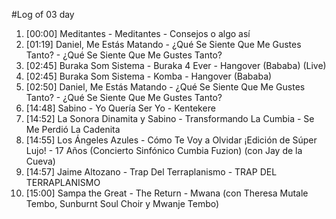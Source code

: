#Log of 03 day

1. [00:00] Meditantes - Meditantes - Consejos o algo así
1. [01:19] Daniel, Me Estás Matando - ¿Qué Se Siente Que Me Gustes Tanto? - ¿Qué Se Siente Que Me Gustes Tanto?
1. [02:45] Buraka Som Sistema - Buraka 4 Ever - Hangover (Bababa) (Live)
1. [02:45] Buraka Som Sistema - Komba - Hangover (Bababa)
1. [02:50] Daniel, Me Estás Matando - ¿Qué Se Siente Que Me Gustes Tanto? - ¿Qué Se Siente Que Me Gustes Tanto?
1. [14:48] Sabino - Yo Quería Ser Yo - Kentekere
1. [14:52] La Sonora Dinamita y Sabino - Transformando La Cumbia - Se Me Perdió La Cadenita
1. [14:55] Los Ángeles Azules - Cómo Te Voy a Olvidar ¡Edición de Súper Lujo! - 17 Años (Concierto Sinfónico Cumbia Fuzion) (con Jay de la Cueva)
1. [14:57] Jaime Altozano - Trap Del Terraplanismo - TRAP DEL TERRAPLANISMO
1. [15:00] Sampa the Great - The Return - Mwana (con Theresa Mutale Tembo, Sunburnt Soul Choir y Mwanje Tembo)
